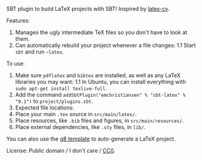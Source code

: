 SBT plugin to build LaTeX projects with SBT! Inspired by [latex-cv](https://github.com/stuhood/latex-cv).

Features:

1. Manages the ugly intermediate TeX files so you don't have to look at them.
2. Can automatically rebuild your project whenever a file changes:
    1.1 Start `sbt` and run `~latex`.

To use:

1. Make sure `pdflatex` and `bibtex` are installed, as well as any LaTeX libraries you may want:
    1.1 In Ubuntu, you can install everything with `sudo apt-get install texlive-full`.
2. Add the command `addSbtPlugin("emchristiansen" % "sbt-latex" % "0.1")` to `project/plugins.sbt`.
3. Expected file locations:
 1. Place your main `.tex` source in `src/main/latex/`.
 2. Place resources, like `.bib` files and figures, in `src/main/resources/`.
 3. Place external dependencies, like `.sty` files, in `lib/`.

You can also use the [g8 template](https://github.com/emchristiansen/SBTLatexTemplate.g8) to auto-generate a LaTeX project.

License: Public domain / I don't care / [CC0](http://creativecommons.org/publicdomain/zero/1.0/).


